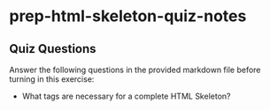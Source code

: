 # prep-html-skeleton-quiz-notes

## Quiz Questions

Answer the following questions in the provided markdown file before turning in this exercise:

- What tags are necessary for a complete HTML Skeleton?
  <!DOCTYPE html>
  <html>
  <head>
  <title>
  <body>

- What type of content belongs within the `<head>` of an HTML document?
  <head> contains the metadata of the document. This includes character set, title, CSS,
  scripts, and so on.

- What type of content belongs within the `<body>` of an HTML document?
  <body> contains all the contents of an HTML document. This includes structured content,
  embedded content, and forms for interactive control.

- Where must the `DOCTYPE` declaration appear in a valid HTML document?
  The absolute first thing in the entirety of the document. This includes coming before
  the <html> tag.

## Notes

All student notes should be written here.

How to write `Code Examples` in markdown

for JS:

```javascript
const data = 'Howdy';
```

for HTML:

```html
<div>
  <p>This is text content</p>
</div>
```

for CSS:

```css
div {
  width: 100%;
}
```
